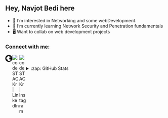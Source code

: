 ## Hey, Navjot Bedi here

- 👀 I’m interested in Networking and some webDevelopment.
- 🌱 I’m currently learning Network Security and Penetration fundamentals
- 🖥 Want to collab on web development projects 


### Connect with me:

[<img align="left" alt="codeSTACKr.com" width="22px" src="https://raw.githubusercontent.com/iconic/open-iconic/master/svg/globe.svg" />][website]
[<img align="left" alt="codeSTACKr | LinkedIn" width="22px" src="https://cdn.jsdelivr.net/npm/simple-icons@v3/icons/linkedin.svg" />][linkedin]
[<img align="left" alt="codeSTACKr | Instagram" width="22px" src="https://cdn.jsdelivr.net/npm/simple-icons@v3/icons/instagram.svg" />][instagram]

<br />

<br />

<details>
  <summary>:zap: GitHub Stats</summary>

  <img align="left" alt="gursharan's GitHub Stats" src="https://github-readme-stats.codestackr.vercel.app/api?username=gursharan4312&show_icons=true&hide_border=true&theme=dracula" />

</details>

<!---
nav-j0t/nav-j0t is a ✨ special ✨ repository because its `README.md` (this file) appears on your GitHub profile.
You can click the Preview link to take a look at your changes.
--->



[website]: https://google.ca/
[instagram]: https://www.instagram.com/nav.jot.bedi/
[linkedin]: https://www.linkedin.com/in/navjotsinghbedi2001/
